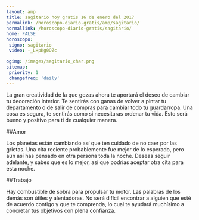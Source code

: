 ```yaml
---
layout: amp
title: sagitario hoy gratis 16 de enero del 2017 
permalink: /horoscopo-diario-gratis/amp/sagitario/
normallink: /horoscopo-diario-gratis/sagitario/
home: FALSE
horoscopo:
 signo: sagitario
 video: -_LHpKg0OZc

ogimg: /images/sagitario_char.png
sitemap:
 priority: 1
 changefreq: 'daily'
---
```



La gran creatividad de la que gozas ahora te aportará el deseo de cambiar tu decoración interior. Te sentirás con ganas de volver a pintar tu departamento o de salir de compras para cambiar todo tu guardarropa. Una cosa es segura, te sentirás como si necesitaras ordenar tu vida. Esto será bueno y positivo para ti de cualquier manera.

##Amor

Los planetas están cambiando así que ten cuidado de no caer por las grietas. Una cita reciente probablemente fue mejor de lo esperado, pero aún así has pensado en otra persona toda la noche. Deseas seguir adelante, y sabes que es lo mejor, así que podrías aceptar otra cita para esta noche.

##Trabajo

Hay combustible de sobra para propulsar tu motor. Las palabras de los demás son útiles y alentadoras. No será difícil encontrar a alguien que esté de acuerdo contigo y que te comprenda, lo cual te ayudará muchísimo a concretar tus objetivos con plena confianza.